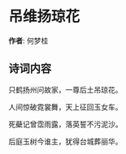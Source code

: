 # 吊维扬琼花

**作者**: 何梦桂

## 诗词内容

只鹤扬州问故家，一尊后土吊琼花。

人间惊破霓裳舞，天上征回玉女车。

死蘗记曾霑雨露，落英誓不污泥沙。

后庭玉树今谁主，犹得台城葬丽华。

